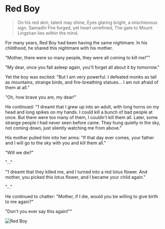 # Red Boy

> On his red skin, talent may shine,
> Eyes glaring bright, a mischievous sign.
> Samadhi Fire forged, yet heart unrefined,
> The gate to Mount Lingshan lies within the mind.

For many years, Red Boy had been having the same nightmare. In his
childhood, he shared this nightmare with his mother.

"Mother, there were so many people, they were all coming to kill me!""

"My dear, once you fall asleep again, you'll forget all about it by
tomorrow."

Yet the boy was excited: "But I am very powerful. I defeated monks as tall
as mountains, strange birds, and fire-breathing statues... I am not afraid of
them at all."

"Oh, how brave you are, my dear!"

He continued: "1 dreamt that I grew up into an adult, with long horns on
my head and long spikes on my hands. I could kill a bunch of bad people at
once. But there were too many of them, I couldn't kill them all. Later,
some strange people I had never seen before came. They hung quietly in
the sky, not coming down, just silently watching me from above."

His mother pulled him into her arms: "If that day ever comes, your father
and I will go to the sky with you and kill them all."

"Will we die?"

"..."

"1 dreamt that they killed me, and I turned into a red lotus flower. And
mother, you picked this lotus flower, and I became your child again."

"..."

He continued to chatter: "Mother, if I die, would you be willing to give
birth to me again?"

"Don't you ever say this again!""

![Red Boy](/image-20240828220220008.png)